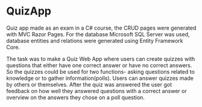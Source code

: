# QuizApp
Quiz app made as an exam in a C# course, the CRUD pages were generated with MVC Razor Pages.
For the database Microsoft SQL Server was used, database entities and relations were generated using Entity Framework Core.

The task was to make a Quiz Web App where users can create quizzes with questions that either have one correct answer or have no correct answers.
So the quizzes could be used for two functions- asking questions related to knowledge or to gather information(polls).
Users can answer quizzes made by others or themselves. After the quiz was answered the user got feedback on how well they answered questions with a correct answer or overview on the answers they chose on a poll question.
